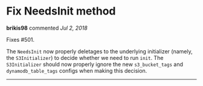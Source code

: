 # Fix NeedsInit method

**brikis98** commented *Jul 2, 2018*

Fixes #501.

The `NeedsInit` now properly deletages to the underlying initializer (namely, the `S3Initializer`) to decide whether we need to run `init`. The `S3Initializer` should now properly ignore the new `s3_bucket_tags` and `dynamodb_table_tags` configs when making this decision.
<br />
***


